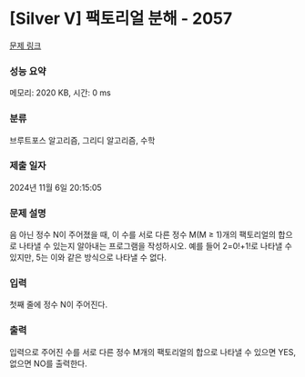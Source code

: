 # [Silver V] 팩토리얼 분해 - 2057 

[문제 링크](https://www.acmicpc.net/problem/2057) 

### 성능 요약

메모리: 2020 KB, 시간: 0 ms

### 분류

브루트포스 알고리즘, 그리디 알고리즘, 수학

### 제출 일자

2024년 11월 6일 20:15:05

### 문제 설명

<p>음 아닌 정수 N이 주어졌을 때, 이 수를 서로 다른 정수 M(M ≥ 1)개의 팩토리얼의 합으로 나타낼 수 있는지 알아내는 프로그램을 작성하시오. 예를 들어 2=0!+1!로 나타낼 수 있지만, 5는 이와 같은 방식으로 나타낼 수 없다.</p>

### 입력 

 <p>첫째 줄에 정수 N이 주어진다.</p>

### 출력 

 <p>입력으로 주어진 수를 서로 다른 정수 M개의 팩토리얼의 합으로 나타낼 수 있으면 YES, 없으면 NO를 출력한다. </p>

